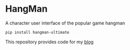 # HangMan
A character user interface of the  popular game hangman 
```
pip install hangman-ultimate
```
This repository provides code for my [blog](https://attackonalgorithms.wordpress.com/2019/10/24/slightly-non-trivial-implementation-of-cli-hangman-a-hands-on-python-tutorial/) 
